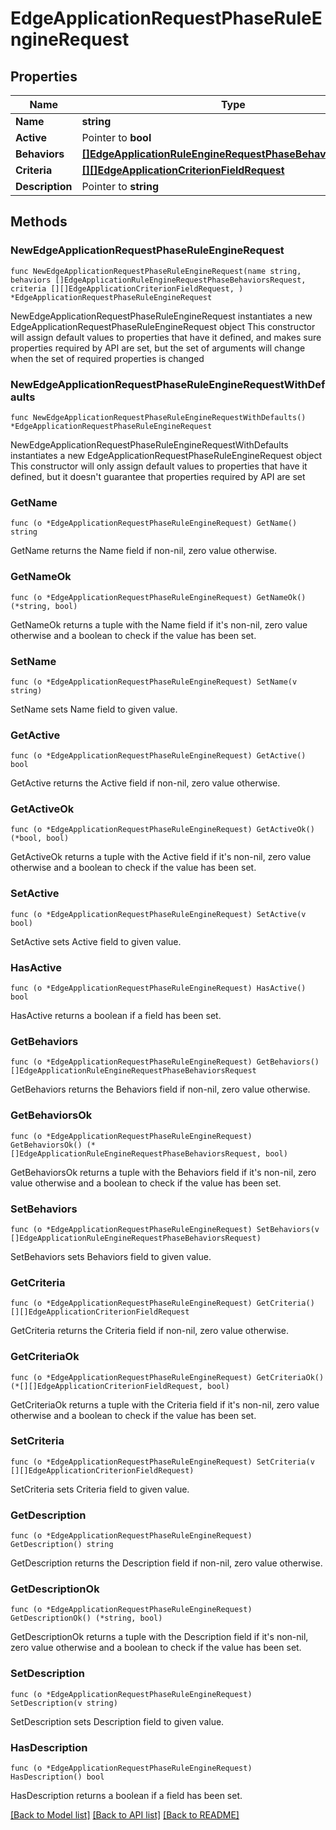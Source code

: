 # EdgeApplicationRequestPhaseRuleEngineRequest

## Properties

Name | Type | Description | Notes
------------ | ------------- | ------------- | -------------
**Name** | **string** |  | 
**Active** | Pointer to **bool** |  | [optional] 
**Behaviors** | [**[]EdgeApplicationRuleEngineRequestPhaseBehaviorsRequest**](EdgeApplicationRuleEngineRequestPhaseBehaviorsRequest.md) |  | 
**Criteria** | [**[][]EdgeApplicationCriterionFieldRequest**]([]EdgeApplicationCriterionFieldRequest.md) |  | 
**Description** | Pointer to **string** |  | [optional] 

## Methods

### NewEdgeApplicationRequestPhaseRuleEngineRequest

`func NewEdgeApplicationRequestPhaseRuleEngineRequest(name string, behaviors []EdgeApplicationRuleEngineRequestPhaseBehaviorsRequest, criteria [][]EdgeApplicationCriterionFieldRequest, ) *EdgeApplicationRequestPhaseRuleEngineRequest`

NewEdgeApplicationRequestPhaseRuleEngineRequest instantiates a new EdgeApplicationRequestPhaseRuleEngineRequest object
This constructor will assign default values to properties that have it defined,
and makes sure properties required by API are set, but the set of arguments
will change when the set of required properties is changed

### NewEdgeApplicationRequestPhaseRuleEngineRequestWithDefaults

`func NewEdgeApplicationRequestPhaseRuleEngineRequestWithDefaults() *EdgeApplicationRequestPhaseRuleEngineRequest`

NewEdgeApplicationRequestPhaseRuleEngineRequestWithDefaults instantiates a new EdgeApplicationRequestPhaseRuleEngineRequest object
This constructor will only assign default values to properties that have it defined,
but it doesn't guarantee that properties required by API are set

### GetName

`func (o *EdgeApplicationRequestPhaseRuleEngineRequest) GetName() string`

GetName returns the Name field if non-nil, zero value otherwise.

### GetNameOk

`func (o *EdgeApplicationRequestPhaseRuleEngineRequest) GetNameOk() (*string, bool)`

GetNameOk returns a tuple with the Name field if it's non-nil, zero value otherwise
and a boolean to check if the value has been set.

### SetName

`func (o *EdgeApplicationRequestPhaseRuleEngineRequest) SetName(v string)`

SetName sets Name field to given value.


### GetActive

`func (o *EdgeApplicationRequestPhaseRuleEngineRequest) GetActive() bool`

GetActive returns the Active field if non-nil, zero value otherwise.

### GetActiveOk

`func (o *EdgeApplicationRequestPhaseRuleEngineRequest) GetActiveOk() (*bool, bool)`

GetActiveOk returns a tuple with the Active field if it's non-nil, zero value otherwise
and a boolean to check if the value has been set.

### SetActive

`func (o *EdgeApplicationRequestPhaseRuleEngineRequest) SetActive(v bool)`

SetActive sets Active field to given value.

### HasActive

`func (o *EdgeApplicationRequestPhaseRuleEngineRequest) HasActive() bool`

HasActive returns a boolean if a field has been set.

### GetBehaviors

`func (o *EdgeApplicationRequestPhaseRuleEngineRequest) GetBehaviors() []EdgeApplicationRuleEngineRequestPhaseBehaviorsRequest`

GetBehaviors returns the Behaviors field if non-nil, zero value otherwise.

### GetBehaviorsOk

`func (o *EdgeApplicationRequestPhaseRuleEngineRequest) GetBehaviorsOk() (*[]EdgeApplicationRuleEngineRequestPhaseBehaviorsRequest, bool)`

GetBehaviorsOk returns a tuple with the Behaviors field if it's non-nil, zero value otherwise
and a boolean to check if the value has been set.

### SetBehaviors

`func (o *EdgeApplicationRequestPhaseRuleEngineRequest) SetBehaviors(v []EdgeApplicationRuleEngineRequestPhaseBehaviorsRequest)`

SetBehaviors sets Behaviors field to given value.


### GetCriteria

`func (o *EdgeApplicationRequestPhaseRuleEngineRequest) GetCriteria() [][]EdgeApplicationCriterionFieldRequest`

GetCriteria returns the Criteria field if non-nil, zero value otherwise.

### GetCriteriaOk

`func (o *EdgeApplicationRequestPhaseRuleEngineRequest) GetCriteriaOk() (*[][]EdgeApplicationCriterionFieldRequest, bool)`

GetCriteriaOk returns a tuple with the Criteria field if it's non-nil, zero value otherwise
and a boolean to check if the value has been set.

### SetCriteria

`func (o *EdgeApplicationRequestPhaseRuleEngineRequest) SetCriteria(v [][]EdgeApplicationCriterionFieldRequest)`

SetCriteria sets Criteria field to given value.


### GetDescription

`func (o *EdgeApplicationRequestPhaseRuleEngineRequest) GetDescription() string`

GetDescription returns the Description field if non-nil, zero value otherwise.

### GetDescriptionOk

`func (o *EdgeApplicationRequestPhaseRuleEngineRequest) GetDescriptionOk() (*string, bool)`

GetDescriptionOk returns a tuple with the Description field if it's non-nil, zero value otherwise
and a boolean to check if the value has been set.

### SetDescription

`func (o *EdgeApplicationRequestPhaseRuleEngineRequest) SetDescription(v string)`

SetDescription sets Description field to given value.

### HasDescription

`func (o *EdgeApplicationRequestPhaseRuleEngineRequest) HasDescription() bool`

HasDescription returns a boolean if a field has been set.


[[Back to Model list]](../README.md#documentation-for-models) [[Back to API list]](../README.md#documentation-for-api-endpoints) [[Back to README]](../README.md)


